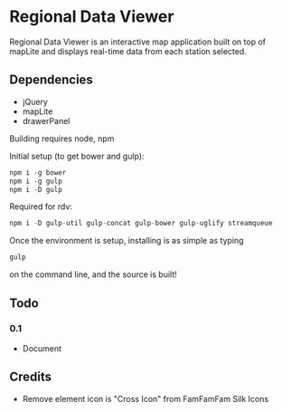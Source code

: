 # Regional Data Viewer

Regional Data Viewer is an interactive map application built on top of mapLite 
and displays real-time data from each station selected.

## Dependencies
- jQuery
- mapLite
- drawerPanel

Building requires node, npm

Initial setup (to get bower and gulp):
```javascript
npm i -g bower
npm i -g gulp
npm i -D gulp
```

Required for rdv:
```javascript
npm i -D gulp-util gulp-concat gulp-bower gulp-uglify streamqueue
```

Once the environment is setup, installing is as simple as typing
```javascript
gulp
```
on the command line, and the source is built!

## Todo

### 0.1
- Document

## Credits
- Remove element icon is "Cross Icon" from FamFamFam Silk Icons